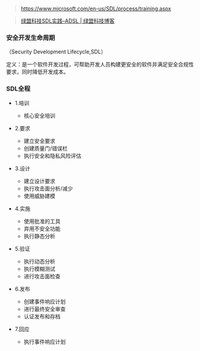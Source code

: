 >https://www.microsoft.com/en-us/SDL/process/training.aspx

>[绿盟科技SDL实践–ADSL | 绿盟科技博客](http://blog.nsfocus.net/nsfocus-adsl/)

### 安全开发生命周期

（Security Development Lifecycle,SDL）

定义：是一个软件开发过程，可帮助开发人员构建更安全的软件并满足安全合规性要求，同时降低开发成本。

### SDL全程

* 1.培训
  * 核心安全培训

* 2.要求
  * 建立安全要求
  * 创建质量门/错误栏
  * 执行安全和隐私风险评估

* 3.设计
  * 建立设计要求
  * 执行攻击面分析/减少
  * 使用威胁建模

* 4.实施
  * 使用批准的工具
  * 弃用不安全功能
  * 执行静态分析

* 5.验证
  * 执行动态分析
  * 执行模糊测试
  * 进行攻击面检查

* 6.发布
  * 创建事件响应计划
  * 进行最终安全审查
  * 认证发布和存档

* 7.回应
  * 执行事件响应计划
